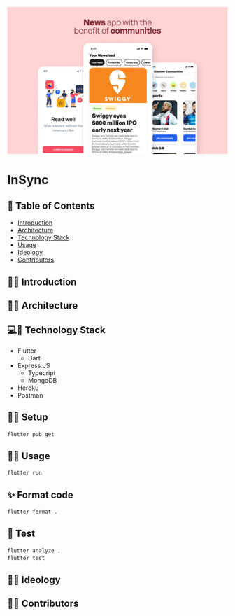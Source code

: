 <p align="center">
<img src="./assets/banner_image.png" alt="Project logo"></a>
</p>

# InSync

## 📝 Table of Contents
- [Introduction](#introduction)
- [Architecture](#architecture)
- [Technology Stack](#tech_stack)
- [Usage](#usage)
- [Ideology](#ideology)
- [Contributors](#contributors)

<a name="introduction"></a>

## 🐱‍👤 Introduction
<a name="architecture"></a>

## 🐱‍👤 Architecture
<a name="tech_stack"></a>

## 💻📱 Technology Stack
<a name="tech_stack"></a>

- Flutter
  - Dart
- Express.JS
  - Typecript
  - MongoDB
- Heroku
- Postman

## 👷‍♂️ Setup
<a name="usage"></a>

```sh
flutter pub get
```

## 👷‍♂️ Usage

```sh
flutter run
```

## ✨ Format code

```sh
flutter format .
```

## 🧪 Test

```sh
flutter analyze .
flutter test
```
<a name="ideology"></a>
## 🐱‍👤 Ideology

<a name="contributors"></a>
## 🐱‍👤 Contributors

